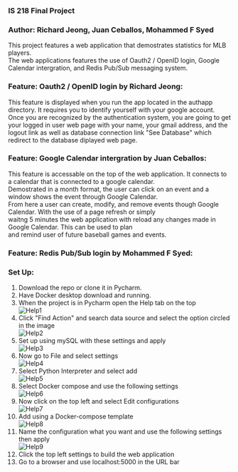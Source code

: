 ### IS 218 Final Project
### Author: Richard Jeong, Juan Ceballos, Mohammed F Syed
This project features a web application that demostrates statistics for MLB players.  
The web applications features the use of Oauth2 / OpenID login, Google Calendar intergration, and Redis Pub/Sub messaging system.

### Feature: Oauth2 / OpenID login by Richard Jeong:
This feature is displayed when you run the app located in the authapp directory. It requires you to identify yourself with your google account. Once you are recognized by the authentication system, you are going to get your logged in user web page with your name, your gmail address, and the logout link as well as database connection link "See Database" which redirect to the database diplayed web page.

### Feature: Google Calendar intergration by Juan Ceballos:
This feature is accessable on the top of the web application. It connects to a calendar that is connected to a google calendar.  
Demostrated in a month format, the user can click on an event and a window shows the event through Google Calendar.  
From here a user can create, modify, and remove events though Google Calendar. With the use of a page refresh or simply  
waitng 5 minutes the web application with reload any changes made in Google Calendar. This can be used to plan  
and remind user of future baseball games and events.
### Feature: Redis Pub/Sub login by Mohammed F Syed:

### Set Up:
1. Download the repo or clone it in Pycharm.    
2. Have Docker desktop download and running.  
3. When the project is in Pycharm open the Help tab on the top  
![Help1](https://github.com/jdc56/is218final/blob/master/screenshots/Help1.PNG)  
4. Click "Find Action" and search data source and select the option circled in the image  
![Help2](https://github.com/jdc56/is218final/blob/master/screenshots/Help2.jpg)  
5. Set up using mySQL with these settings and apply  
![Help3](https://github.com/jdc56/is218final/blob/master/screenshots/Help3.PNG)  
6. Now go to File and select settings  
![Help4](https://github.com/jdc56/is218final/blob/master/screenshots/Help4.PNG)  
7. Select Python Interpreter and select add  
![Help5](https://github.com/jdc56/is218final/blob/master/screenshots/Help5.png)  
8. Select Docker compose and use the following settings  
![Help6](https://github.com/jdc56/is218final/blob/master/screenshots/Help6.PNG)  
9. Now click on the top left and select Edit configurations  
![Help7](https://github.com/jdc56/is218final/blob/master/screenshots/Help7.png)  
10. Add using a Docker-compose template  
![Help8](https://github.com/jdc56/is218final/blob/master/screenshots/Help8.png)  
11. Name the configuration what you want and use the following settings then apply  
![Help9](https://github.com/jdc56/is218final/blob/master/screenshots/Help9.PNG)  
12. Click the top left settings to build the web application  
13. Go to a browser and use localhost:5000 in the URL bar  
